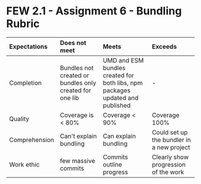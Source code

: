 # FEW 2.1 - Assignment 6 - Bundling Rubric

| Expectations | Does not meet              | Meets                 | Exceeds                          |
|:-------------|:---------------------------|:----------------------|:---------------------------------|
| Completion   | Bundles not created or bundles only created for one lib | UMD and ESM bundles created for both libs, npm packages updated and published | - |
| Quality      | Coverage is < 80% | Coverage < 90% | Coverage 100% |
| Comprehension| Can't explain bundling | Can explain bundling | Could set up the bundler in a new project |
| Work ethic   | few massive commits | Commits outline progress | Clearly show progression of the work |